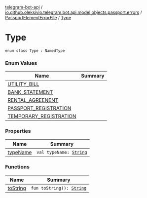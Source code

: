 [telegram-bot-api](../../../index.md) / [io.github.oleksivio.telegram.bot.api.model.objects.passport.errors](../../index.md) / [PassportElementErrorFile](../index.md) / [Type](./index.md)

# Type

`enum class Type : NamedType`

### Enum Values

| Name | Summary |
|---|---|
| [UTILITY_BILL](-u-t-i-l-i-t-y_-b-i-l-l.md) |  |
| [BANK_STATEMENT](-b-a-n-k_-s-t-a-t-e-m-e-n-t.md) |  |
| [RENTAL_AGREENENT](-r-e-n-t-a-l_-a-g-r-e-e-n-e-n-t.md) |  |
| [PASSPORT_REGISTRATION](-p-a-s-s-p-o-r-t_-r-e-g-i-s-t-r-a-t-i-o-n.md) |  |
| [TEMPORARY_REGISTRATION](-t-e-m-p-o-r-a-r-y_-r-e-g-i-s-t-r-a-t-i-o-n.md) |  |

### Properties

| Name | Summary |
|---|---|
| [typeName](type-name.md) | `val typeName: `[`String`](https://kotlinlang.org/api/latest/jvm/stdlib/kotlin/-string/index.html) |

### Functions

| Name | Summary |
|---|---|
| [toString](to-string.md) | `fun toString(): `[`String`](https://kotlinlang.org/api/latest/jvm/stdlib/kotlin/-string/index.html) |
